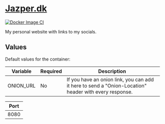 # [Jazper.dk](https://jazper.dk)

[![Docker Image CI](https://github.com/j4asper/Jazper.dk/actions/workflows/docker-image.yml/badge.svg)](https://github.com/j4asper/Jazper.dk/actions/workflows/docker-image.yml)

My personal website with links to my socials.

## Values

Default values for the container:  

| Variable | Required | Description |
|----------|----------|-------------|
| ONION_URL | No | If you have an onion link, you can add it here to send a "Onion-Location" header with every response. |

| Port |
|------|
| 8080 |
